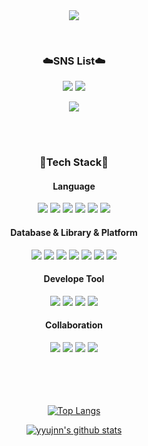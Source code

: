 <div align="center">

<img src="https://capsule-render.vercel.app/api?type=waving&color=0:FFDEE9,150:FFBBC6&height=230&section=header&text=yyujnn's%20GitHub&fontColor=ffffff&fontSize=70&fontAlignY=37" />
</p>
<br>   
    

### ☁️SNS List☁️<br>
<a href="https://www.instagram.com/yujjne/" target="_blank"><img src="https://img.shields.io/badge/Instagram-E4405F?style=flat-square&logo=Instagram&logoColor=white"/></a>
<a href="https://yujjne.tistory.com" target="_blank"><img src="https://img.shields.io/badge/DevBlog-F06B66?style=flat-square&logo=tistory&logoColor=white"/></a>

<a href="mailto:yujin3504@gmail.com" target="_blank"><img src="https://img.shields.io/badge/yujin3504@gmail.com-808080?style=flat-square&logo=Gmail&logoColor=white"/></a>

<br><br>


### 🦋Tech Stack🦋

#### Language
<!-- Language -->
<img src="https://img.shields.io/badge/swift-F54A2A?style=flat-square&logo=swift&logoColor=white"/>
<img src="https://img.shields.io/badge/java-%23ED8B00.svg?style=flat-square&logo=openjdk&logoColor=white"/>
<img src="https://img.shields.io/badge/python-3670A0?style=flat-square&logo=python&logoColor=ffdd54"/>
<img src="https://img.shields.io/badge/Javascript-F7DF1E?style=flat-square&logo=JavaScript&logoColor=black"/>
<img src="https://img.shields.io/badge/HTML-E34F26?style=flat-square&logo=HTML5&logoColor=white"/>
<img src="https://img.shields.io/badge/CSS-1572B6?style=flat-square&logo=CSS3&logoColor=white"/>
<br>

#### Database & Library & Platform
<img src="https://img.shields.io/badge/Firebase-FFCA28?style=flat-square&logo=firebase&logoColor=white">
<img src="https://img.shields.io/badge/mysql-4479A1.svg?style=flat-square&logo=mysql&logoColor=white"/> 
<img src="https://img.shields.io/badge/Oracle-F80000?style=flat-square&logo=oracle&logoColor=white"/>
<img src="https://img.shields.io/badge/spring-%236DB33F.svg?style=flat-square&logo=spring&logoColor=white">
<img src="https://img.shields.io/badge/Tensorflor-FF6F00?style=flat-square&logo=TensorFlow&logoColor=white"/>
<img src="https://img.shields.io/badge/jupyter-%23FA0F00.svg?style=flat-square&logo=jupyter&logoColor=white"/>
<img src="https://img.shields.io/badge/apache%20tomcat-%23F8DC75.svg?style=flat-square&logo=apache-tomcat&logoColor=black"/>
<br>

#### Develope Tool
<!-- Develope Tool -->
<img src="https://img.shields.io/badge/Xcode-147EFB?style=flat-square&logo=Xcode&logoColor=white"/>
<img src="https://img.shields.io/badge/Visual%20Studio%20Code-007ACC?style=flat-square&logo=Visual%20Studio%20Code&logoColor=white"/>
<img src="https://img.shields.io/badge/Visual%20Studio-5C2D91?style=flat-square&logo=Visual%20Studio&logoColor=white"/>
<img src="https://img.shields.io/badge/Eclipse%20IDE-2C2255?style=flat-square&logo=Eclipse%20IDE&logoColor=white"/>

#### Collaboration
<img src="https://img.shields.io/badge/Github-181717?&logo=Github&logoColor=white">  
<img src="https://img.shields.io/badge/Git-F05032?style=flat-square&logo=git&logoColor=white">  
<img src="https://img.shields.io/badge/Slack-4A154B?style=flat-square&logo=slack&logoColor=white">  
<img src="https://img.shields.io/badge/Figma-F24E1E?style=flat-square&logo=figma&logoColor=white">  
    
<br><br><br><br>
[![Top Langs](https://github-readme-stats.vercel.app/api/top-langs/?username=yyujnn&layout=compact)](https://github.com/yyujnn/github-readme-stats)

[![yyujnn's github stats](https://github-readme-stats.vercel.app/api?username=yyujnn&show_icons=true)](https://github.com/yyujnn)
